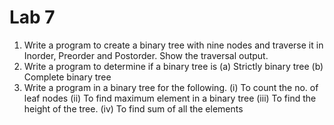 # Lab 7
1. Write a program to create a binary tree with nine nodes and traverse it in Inorder, Preorder and Postorder. Show the traversal output.
2. Write a program to determine if a binary tree is
    (a) Strictly binary tree​
    ​(b) Complete ​binary tree​
3. Write a program in a binary tree for the following.
    (i) To count the no. of leaf nodes
    (ii) To find maximum element in a binary tree
    (iii) To find the height of the tree.
    (iv) To find sum of all the elements